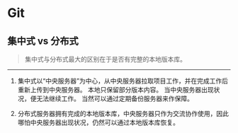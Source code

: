 # Git

## 集中式 vs 分布式

> 集中式与分布式最大的区别在于是否有完整的本地版本库。 
---

1. 集中式以“中央服务器”为中心，从中央服务器拉取项目工作，并在完成工作后重新上传到中央服务器。 本地只保留部分版本内容。 当中央服务器出现状况，便无法继续工作。 当然可以通过定期备份服务器来作保障。 


2. 分布式服务器拥有完成的本地版本库，中央服务器只作为交流协作使用，因此哪怕中央服务器出现状况，仍然可以通过本地版本库恢复。

